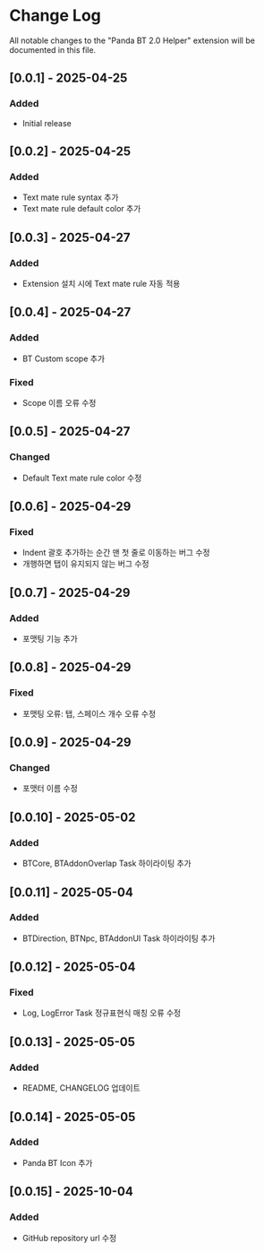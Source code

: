 # Change Log

All notable changes to the "Panda BT 2.0 Helper" extension will be documented in this file.

## [0.0.1] - 2025-04-25

### Added

- Initial release

## [0.0.2] - 2025-04-25

### Added

- Text mate rule syntax 추가
- Text mate rule default color 추가

## [0.0.3] - 2025-04-27

### Added

- Extension 설치 시에 Text mate rule 자동 적용

## [0.0.4] - 2025-04-27

### Added

- BT Custom scope 추가

### Fixed

- Scope 이름 오류 수정

## [0.0.5] - 2025-04-27

### Changed

- Default Text mate rule color 수정

## [0.0.6] - 2025-04-29

### Fixed

- Indent 괄호 추가하는 순간 맨 첫 줄로 이동하는 버그 수정
- 개행하면 탭이 유지되지 않는 버그 수정

## [0.0.7] - 2025-04-29

### Added

- 포맷팅 기능 추가

## [0.0.8] - 2025-04-29

### Fixed

- 포맷팅 오류: 탭, 스페이스 개수 오류 수정

## [0.0.9] - 2025-04-29

### Changed

- 포맷터 이름 수정

## [0.0.10] - 2025-05-02

### Added

- BTCore, BTAddonOverlap Task 하이라이팅 추가

## [0.0.11] - 2025-05-04

### Added

- BTDirection, BTNpc, BTAddonUI Task 하이라이팅 추가

## [0.0.12] - 2025-05-04

### Fixed

- Log, LogError Task 정규표현식 매칭 오류 수정

## [0.0.13] - 2025-05-05

### Added

- README, CHANGELOG 업데이트

## [0.0.14] - 2025-05-05

### Added

- Panda BT Icon 추가

## [0.0.15] - 2025-10-04

### Added

- GitHub repository url 수정
